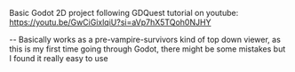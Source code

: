 Basic Godot 2D project following GDQuest tutorial on youtube: https://youtu.be/GwCiGixlqiU?si=aVp7hX5TQoh0NJHY

-- Basically works as a pre-vampire-survivors kind of top down viewer, as this is my first time going through Godot, there might be some mistakes but I found it really easy to use
